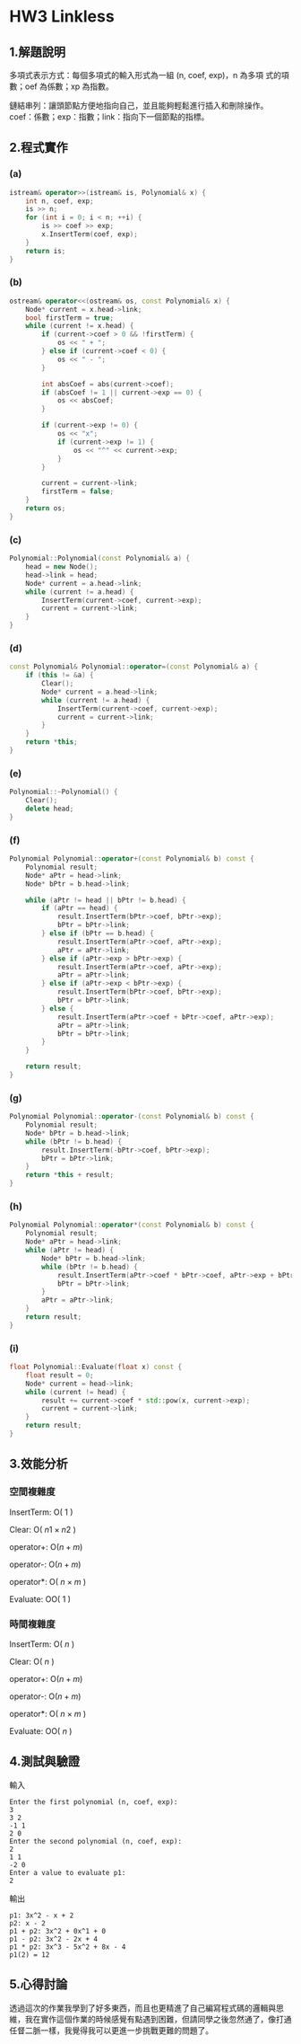 # HW3 Linkless

## 1.解題說明

多項式表示方式：每個多項式的輸入形式為一組 (n, coef, exp)，n 為多項
式的項數；oef 為係數；xp 為指數。

鏈結串列：讓頭節點方便地指向自己，並且能夠輕鬆進行插入和刪除操作。
coef：係數；exp：指數；link：指向下一個節點的指標。 

## 2.程式實作

### (a)

```cpp
istream& operator>>(istream& is, Polynomial& x) {
    int n, coef, exp;
    is >> n;
    for (int i = 0; i < n; ++i) {
        is >> coef >> exp;
        x.InsertTerm(coef, exp);
    }
    return is;
}
```

### (b)

```cpp
ostream& operator<<(ostream& os, const Polynomial& x) {
    Node* current = x.head->link;
    bool firstTerm = true;
    while (current != x.head) {
        if (current->coef > 0 && !firstTerm) {
            os << " + ";
        } else if (current->coef < 0) {
            os << " - ";
        }

        int absCoef = abs(current->coef);
        if (absCoef != 1 || current->exp == 0) {
            os << absCoef;
        }

        if (current->exp != 0) {
            os << "x";
            if (current->exp != 1) {
                os << "^" << current->exp;
            }
        }

        current = current->link;
        firstTerm = false;
    }
    return os;
}
```

### (c)

```cpp
Polynomial::Polynomial(const Polynomial& a) {
    head = new Node();
    head->link = head;
    Node* current = a.head->link;
    while (current != a.head) {
        InsertTerm(current->coef, current->exp);
        current = current->link;
    }
}
```

### (d)

```cpp
const Polynomial& Polynomial::operator=(const Polynomial& a) {
    if (this != &a) {
        Clear();
        Node* current = a.head->link;
        while (current != a.head) {
            InsertTerm(current->coef, current->exp);
            current = current->link;
        }
    }
    return *this;
}
```

### (e)

```cpp
Polynomial::~Polynomial() {
    Clear();
    delete head;
}
```

### (f)

```cpp
Polynomial Polynomial::operator+(const Polynomial& b) const {
    Polynomial result;
    Node* aPtr = head->link;
    Node* bPtr = b.head->link;

    while (aPtr != head || bPtr != b.head) {
        if (aPtr == head) {
            result.InsertTerm(bPtr->coef, bPtr->exp);
            bPtr = bPtr->link;
        } else if (bPtr == b.head) {
            result.InsertTerm(aPtr->coef, aPtr->exp);
            aPtr = aPtr->link;
        } else if (aPtr->exp > bPtr->exp) {
            result.InsertTerm(aPtr->coef, aPtr->exp);
            aPtr = aPtr->link;
        } else if (aPtr->exp < bPtr->exp) {
            result.InsertTerm(bPtr->coef, bPtr->exp);
            bPtr = bPtr->link;
        } else {
            result.InsertTerm(aPtr->coef + bPtr->coef, aPtr->exp);
            aPtr = aPtr->link;
            bPtr = bPtr->link;
        }
    }

    return result;
}
```

### (g)

```cpp
Polynomial Polynomial::operator-(const Polynomial& b) const {
    Polynomial result;
    Node* bPtr = b.head->link;
    while (bPtr != b.head) {
        result.InsertTerm(-bPtr->coef, bPtr->exp);
        bPtr = bPtr->link;
    }
    return *this + result;
}
```

### (h)

```cpp
Polynomial Polynomial::operator*(const Polynomial& b) const {
    Polynomial result;
    Node* aPtr = head->link;
    while (aPtr != head) {
        Node* bPtr = b.head->link;
        while (bPtr != b.head) {
            result.InsertTerm(aPtr->coef * bPtr->coef, aPtr->exp + bPtr->exp);
            bPtr = bPtr->link;
        }
        aPtr = aPtr->link;
    }
    return result;
}
```

### (i)

```cpp
float Polynomial::Evaluate(float x) const {
    float result = 0;
    Node* current = head->link;
    while (current != head) {
        result += current->coef * std::pow(x, current->exp);
        current = current->link;
    }
    return result;
}
```

## 3.效能分析

### 空間複雜度

InsertTerm: O( $1$ )

Clear: O( $n1 \times n2$ )

operator+: O($n + m$)

operator-: O($n + m$)

operator*: O( $n \times m$ )

Evaluate: OO( $1$ )

### 時間複雜度

InsertTerm: O( $n$ )

Clear: O( $n$ )

operator+: O($n + m$)

operator-: O($n + m$)

operator*: O( $n \times m$ )

Evaluate: OO( $n$ )
## 4.測試與驗證

輸入

```
Enter the first polynomial (n, coef, exp): 
3
3 2
-1 1
2 0
Enter the second polynomial (n, coef, exp): 
2
1 1
-2 0
Enter a value to evaluate p1: 
2
```

輸出

```
p1: 3x^2 - x + 2
p2: x - 2
p1 + p2: 3x^2 + 0x^1 + 0
p1 - p2: 3x^2 - 2x + 4
p1 * p2: 3x^3 - 5x^2 + 8x - 4
p1(2) = 12
```

## 5.心得討論

透過這次的作業我學到了好多東西，而且也更精進了自己編寫程式碼的邏輯與思維，我在實作這個作業的時候感覺有點遇到困難，但請同學之後忽然通了，像打通任督二脈一樣，我覺得我可以更進一步挑戰更難的問題了。
